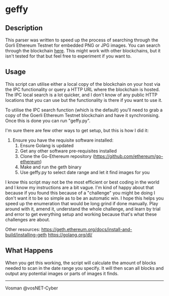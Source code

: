 # geffy

## Description
This parser was written to speed up the process of searching through the Gorli Ethereum Testnet for embedded PNG or JPG images. You can search through the blockchain [here](https://goerli.etherscan.io). This might work with other blockchains, but it isn't tested for that but feel free to experiment if you want to.


## Usage
This script can utilise either a local copy of the blockchain on your host via the IPC functionality or query a HTTP URL where the blockchain is hosted. The IPC local search is a lot quicker, and I don't know of any public HTTP locations that you can use but the functionality is there if you want to use it.

To utilise the IPC search function (which is the default) you'll need to grab a copy of the Goerli Ethereum Testnet blockchain and have it synchronising. Once this is done you can run "geffy.py".

I'm sure there are few other ways to get setup, but this is how I did it:
1. Ensure you have the requisite software installed:
	1. Ensure Golang is updated
	2. Get any other software pre-requisites installed
	3. Clone the Go-Ethereum repository (https://github.com/ethereum/go-ethereum)
	4. Make and run the geth binary
	5. Use geffy.py to select date range and let it find images for you

I know this script may not be the most efficient or best coding in the world and I know my instructions are a bit vague. I'm kind of happy about that because if you found this because of a "challenge" you might be doing I don't want it to be so simple as to be an automatic win. I hope this helps you speed up the enumeration that would be long grind if done manually. Play around with it, amend it, understand the whole challenge, and learn by trial and error to get everything setup and working because that's what these challenges are about.

Other resources:
https://geth.ethereum.org/docs/install-and-build/installing-geth
https://golang.org/dl/


## What Happens
When you get this working, the script will calculate the amount of blocks needed to scan in the date range you specify. It will then scan all blocks and output any potential images or parts of images it finds. 


----------------------
Vosman @vosNET-Cyber

